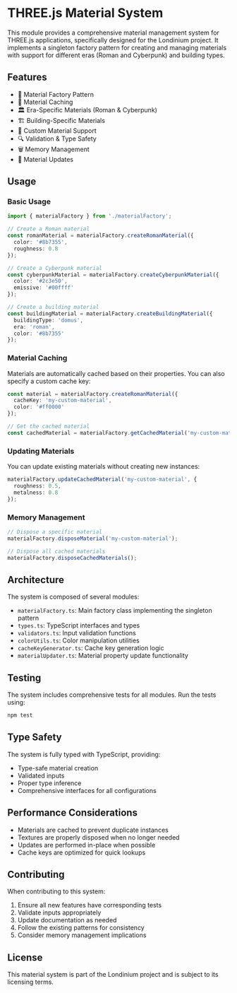 # THREE.js Material System

This module provides a comprehensive material management system for THREE.js applications, specifically designed for the Londinium project. It implements a singleton factory pattern for creating and managing materials with support for different eras (Roman and Cyberpunk) and building types.

## Features

- 🎨 Material Factory Pattern
- 🔄 Material Caching
- 🏛️ Era-Specific Materials (Roman & Cyberpunk)
- 🏗️ Building-Specific Materials
- 🎯 Custom Material Support
- 🔍 Validation & Type Safety
- 🗑️ Memory Management
- 🔄 Material Updates

## Usage

### Basic Usage

```typescript
import { materialFactory } from './materialFactory';

// Create a Roman material
const romanMaterial = materialFactory.createRomanMaterial({
  color: '#8b7355',
  roughness: 0.8
});

// Create a Cyberpunk material
const cyberpunkMaterial = materialFactory.createCyberpunkMaterial({
  color: '#2c3e50',
  emissive: '#00ffff'
});

// Create a building material
const buildingMaterial = materialFactory.createBuildingMaterial({
  buildingType: 'domus',
  era: 'roman',
  color: '#8b7355'
});
```

### Material Caching

Materials are automatically cached based on their properties. You can also specify a custom cache key:

```typescript
const material = materialFactory.createRomanMaterial({
  cacheKey: 'my-custom-material',
  color: '#ff0000'
});

// Get the cached material
const cachedMaterial = materialFactory.getCachedMaterial('my-custom-material');
```

### Updating Materials

You can update existing materials without creating new instances:

```typescript
materialFactory.updateCachedMaterial('my-custom-material', {
  roughness: 0.5,
  metalness: 0.8
});
```

### Memory Management

```typescript
// Dispose a specific material
materialFactory.disposeMaterial('my-custom-material');

// Dispose all cached materials
materialFactory.disposeCachedMaterials();
```

## Architecture

The system is composed of several modules:

- `materialFactory.ts`: Main factory class implementing the singleton pattern
- `types.ts`: TypeScript interfaces and types
- `validators.ts`: Input validation functions
- `colorUtils.ts`: Color manipulation utilities
- `cacheKeyGenerator.ts`: Cache key generation logic
- `materialUpdater.ts`: Material property update functionality

## Testing

The system includes comprehensive tests for all modules. Run the tests using:

```bash
npm test
```

## Type Safety

The system is fully typed with TypeScript, providing:

- Type-safe material creation
- Validated inputs
- Proper type inference
- Comprehensive interfaces for all configurations

## Performance Considerations

- Materials are cached to prevent duplicate instances
- Textures are properly disposed when no longer needed
- Updates are performed in-place when possible
- Cache keys are optimized for quick lookups

## Contributing

When contributing to this system:

1. Ensure all new features have corresponding tests
2. Validate inputs appropriately
3. Update documentation as needed
4. Follow the existing patterns for consistency
5. Consider memory management implications

## License

This material system is part of the Londinium project and is subject to its licensing terms.